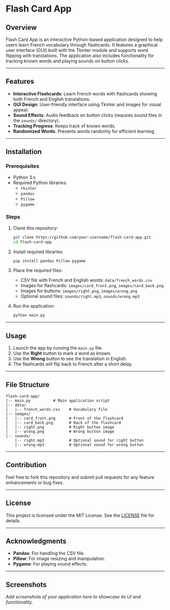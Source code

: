 # Flash Card App

## Overview
Flash Card App is an interactive Python-based application designed to help users learn French vocabulary through flashcards. It features a graphical user interface (GUI) built with the Tkinter module and supports word flipping with translations. The application also includes functionality for tracking known words and playing sounds on button clicks.

---

## Features
- **Interactive Flashcards**: Learn French words with flashcards showing both French and English translations.
- **GUI Design**: User-friendly interface using Tkinter and images for visual appeal.
- **Sound Effects**: Audio feedback on button clicks (requires sound files in the `sounds/` directory).
- **Tracking Progress**: Keeps track of known words.
- **Randomized Words**: Presents words randomly for efficient learning.

---

## Installation
### Prerequisites
- Python 3.x
- Required Python libraries:
  - `tkinter`
  - `pandas`
  - `Pillow`
  - `pygame`

### Steps
1. Clone this repository:
   ```bash
   git clone https://github.com/your-username/flash-card-app.git
   cd flash-card-app
   ```
2. Install required libraries:
   ```bash
   pip install pandas Pillow pygame
   ```
3. Place the required files:
   - CSV file with French and English words: `data/french_words.csv`
   - Images for flashcards: `images/card_front.png`, `images/card_back.png`
   - Images for buttons: `images/right.png`, `images/wrong.png`
   - Optional sound files: `sounds/right.mp3`, `sounds/wrong.mp3`

4. Run the application:
   ```bash
   python main.py
   ```

---

## Usage
1. Launch the app by running the `main.py` file.
2. Use the **Right** button to mark a word as known.
3. Use the **Wrong** button to see the translation in English.
4. The flashcards will flip back to French after a short delay.

---

## File Structure
```
flash-card-app/
|-- main.py          # Main application script
|-- data/
|   |-- french_words.csv    # Vocabulary file
|-- images/
|   |-- card_front.png      # Front of the flashcard
|   |-- card_back.png       # Back of the flashcard
|   |-- right.png           # Right button image
|   |-- wrong.png           # Wrong button image
|-- sounds/
    |-- right.mp3           # Optional sound for right button
    |-- wrong.mp3           # Optional sound for wrong button
```

---

## Contribution
Feel free to fork this repository and submit pull requests for any feature enhancements or bug fixes.

---

## License
This project is licensed under the MIT License. See the [LICENSE](LICENSE) file for details.

---

## Acknowledgments
- **Pandas**: For handling the CSV file.
- **Pillow**: For image resizing and manipulation.
- **Pygame**: For playing sound effects.

---

## Screenshots
_Add screenshots of your application here to showcase its UI and functionality._

